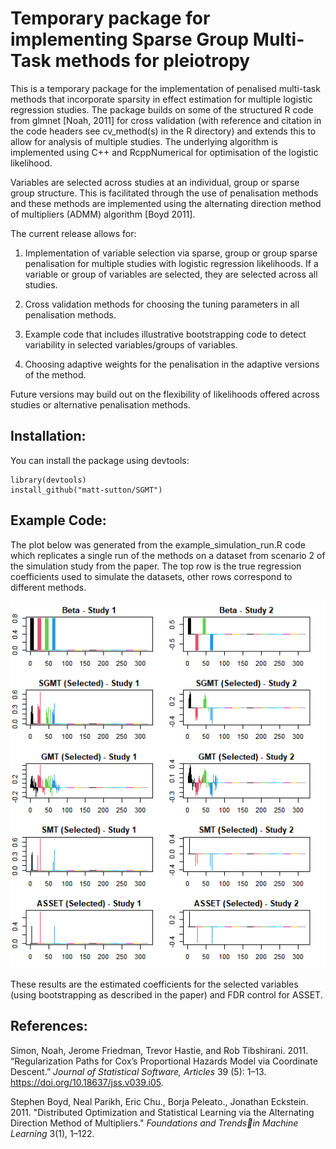 # Temporary package for implementing Sparse Group Multi-Task methods for pleiotropy 

This is a temporary package for the implementation of penalised multi-task methods that incorporate sparsity in effect estimation for multiple logistic regression studies. The package builds on some of the structured R code from glmnet [Noah, 2011] for cross validation (with reference and citation in the code headers see cv_method(s) in the R directory) and extends this to allow for analysis of multiple studies. The underlying algorithm is implemented using C++ and RcppNumerical for optimisation of the logistic likelihood. 

Variables are selected across studies at an individual, group or sparse group structure. This is facilitated through the use of penalisation methods and these methods are implemented using the alternating direction method of multipliers (ADMM) algorithm [Boyd 2011]. 

The current release allows for:

1. Implementation of variable selection via sparse, group or group sparse penalisation for multiple studies with logistic regression likelihoods. If a variable or group of variables are selected, they are selected across all studies.

2. Cross validation methods for choosing the tuning parameters in all penalisation methods.

3. Example code that includes illustrative bootstrapping code to detect variability in selected variables/groups of variables. 

4. Choosing adaptive weights for the penalisation in the adaptive versions of the method.

Future versions may build out on the flexibility of likelihoods offered across studies or alternative penalisation methods. 

## Installation:

You can install the package using devtools:
```{r,}
library(devtools)
install_github("matt-sutton/SGMT")
```

## Example Code:

The plot below was generated from the example_simulation_run.R code which replicates a single run of the methods on a dataset from scenario 2 of the simulation study from the paper. The top row is the true regression coefficients used to simulate the datasets, other rows correspond to different methods.

![Scenario2](https://github.com/PESugier/SGMT/blob/main/Scenario2.png)

These results are the estimated coefficients for the selected variables (using bootstrapping as described in the paper) and FDR control for ASSET. 


## References:

Simon, Noah, Jerome Friedman, Trevor Hastie, and Rob Tibshirani. 2011.
“Regularization Paths for Cox’s Proportional Hazards Model via
Coordinate Descent.” *Journal of Statistical Software, Articles* 39 (5): 1–13. <https://doi.org/10.18637/jss.v039.i05>.

Stephen Boyd, Neal Parikh, Eric Chu., Borja Peleato., Jonathan Eckstein. 2011.
"Distributed Optimization and Statistical Learning via the Alternating Direction Method of Multipliers."
*Foundations and Trendsin Machine Learning* 3(1), 1–122.
  
